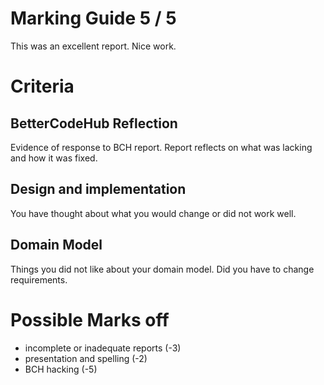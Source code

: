# Marking Guide   5 / 5

This was an excellent report. Nice work.

# Criteria

## BetterCodeHub Reflection
Evidence of response to BCH report. Report reflects on what was lacking and how it was fixed.

## Design and implementation
You have thought about what you would change or did not work well.

## Domain Model
Things you did not like about your domain model. Did you have to change requirements.

# Possible Marks off 
- incomplete or inadequate reports (-3)
- presentation and spelling (-2)
- BCH hacking (-5)
